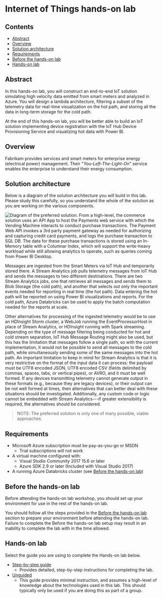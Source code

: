 # Internet of Things hands-on lab

## Contents

- [Abstract](#abstract)
- [Overview](#overview)
- [Solution architecture](#solution-architecture)
- [Requirements](#requirements)
- [Before the hands-on lab](#before-the-hands-on-lab)
- [Hands-on lab](#hands-on-lab)

## Abstract

In this hands-on lab, you will construct an end-to-end IoT solution simulating high velocity data emitted from smart meters and analyzed in Azure. You will design a lambda architecture, filtering a subset of the telemetry data for real-time visualization on the hot path, and storing all the data in long-term storage for the cold path.

At the end of this hands-on lab, you will be better able to build an IoT solution implementing device registration with the IoT Hub Device Provisioning Service and visualizing hot data with Power BI.

## Overview

Fabrikam provides services and smart meters for enterprise energy (electrical power) management. Their "*You-Left-The-Light-On*" service enables the enterprise to understand their energy consumption.

## Solution architecture

Below is a diagram of the solution architecture you will build in this lab. Please study this carefully, so you understand the whole of the solution as you are working on the various components.

![Diagram of the preferred solution. From a high-level, the commerce solution uses an API App to host the Payments web service with which the Vending Machine interacts to conduct purchase transactions. The Payment Web API invokes a 3rd party payment gateway as needed for authorizing and capturing credit card payments, and logs the purchase transaction to SQL DB. The data for these purchase transactions is stored using an In-Memory table with a Columnar Index, which will support the write-heavy workload while still allowing analytics to operate, such as queries coming from Power BI Desktop.](./media/preferred-solution-architecture.png "Preferred high-level architecture")

Messages are ingested from the Smart Meters via IoT Hub and temporarily stored there. A Stream Analytics job pulls telemetry messages from IoT Hub and sends the messages to two different destinations. There are two Stream Analytics jobs, one that retrieves all messages and sends them to Blob Storage (the cold path), and another that selects out only the important events needed for reporting in real time (the hot path). Data entering the hot path will be reported on using Power BI visualizations and reports. For the cold path, Azure Databricks can be used to apply the batch computation needed for the reports at scale.

Other alternatives for processing of the ingested telemetry would be to use an HDInsight Storm cluster, a WebJob running the EventProcessorHost in place of Stream Analytics, or HDInsight running with Spark streaming. Depending on the type of message filtering being conducted for hot and cold stream separation, IoT Hub Message Routing might also be used, but this has the limitation that messages follow a single path, so with the current implementation, it would not be possible to send all messages to the cold path, while simultaneously sending some of the same messages into the hot path. An important limitation to keep in mind for Stream Analytics is that it is very restrictive on the format of the input data it can process: the payload must be UTF8 encoded JSON, UTF8 encoded CSV (fields delimited by commas, spaces, tabs, or vertical pipes), or AVRO, and it must be well formed. If any devices transmitting telemetry cannot generate output in these formats (e.g., because they are legacy devices), or their output can be not well formed at times, then alternatives that can better deal with these situations should be investigated. Additionally, any custom code or logic cannot be embedded with Stream Analytics---if greater extensibility is required, the alternatives should be considered.

> NOTE: The preferred solution is only one of many possible, viable approaches.

## Requirements

- Microsoft Azure subscription must be pay-as-you-go or MSDN
  - Trial subscriptions will not work
- A virtual machine configured with:
  - Visual Studio Community 2017 15.6 or later
  - Azure SDK 2.9 or later (Included with Visual Studio 2017)
- A running Azure Databricks cluster (see [Before the hands-on lab](#before-the-hands-on-lab))

## Before the hands-on lab

Before attending the hands-on lab workshop, you should set up your environment for use in the rest of the hands-on lab.

You should follow all the steps provided in the [Before the hands-on lab](./Before%20the%20HOL%20-%20Internet%20of%20Things.md) section to prepare your environment before attending the hands-on lab. Failure to complete the Before the hands-on lab setup may result in an inability to complete the lab with in the time allowed.

## Hands-on lab

Select the guide you are using to complete the Hands-on lab below.

- [Step-by-step guide](./HOL%20step-by-step%20-%20Internet%20of%20Things.md)
  - Provides detailed, step-by-step instructions for completing the lab.
- [Unguided](./HOL%20unguided%20-%20Internet%20of%20Things.md)
  - This guide provides minimal instruction, and assumes a high-level of knowledge about the technologies used in this lab. This should typically only be used if you are doing this as part of a group.